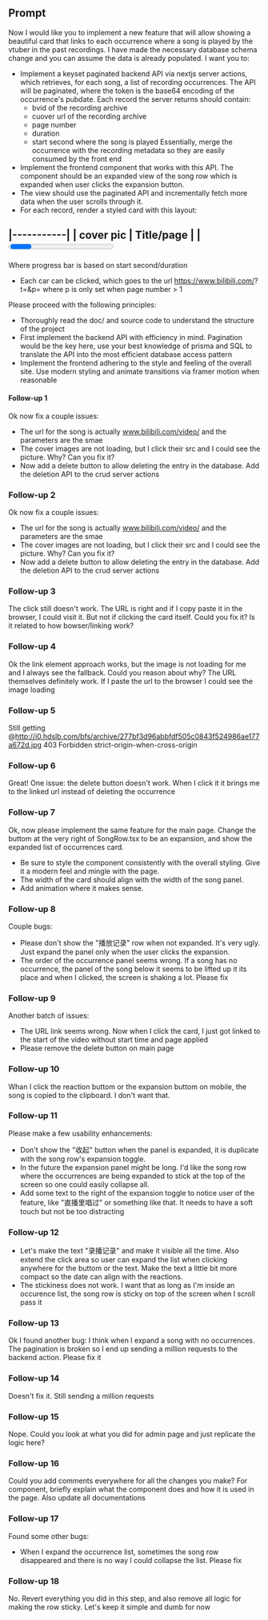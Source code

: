## Prompt
Now I would like you to implement a new feature that will allow showing a beautiful card that links to each occurrence where a song is played by the vtuber in the past recordings. I have made the necessary database schema change and you can assume the data is already populated. I want you to:
- Implement a keyset paginated backend API via nextjs server actions, which retrieves, for each song, a list of recording occurrences. The API will be paginated, where the token is the base64 encoding of the occurrence's pubdate. Each record the server returns should contain:
  - bvid of the recording archive
  - cuover url of the recording archive
  - page number
  - duration
  - start second where the song is played
Essentially, merge the occurrence with the recording metadata so they are easily consumed by the front end
- Implement the frontend component that works with this API. The component should be an expanded view of the song row which is expanded when user clicks the expansion button.
- The view should use the paginated API and incrementally fetch more data when the user scrolls through it.
- For each record, render a styled card with this layout:

|-----------|
| cover pic |  Title/page
|                | <progress bar>
------------     
Where progress bar is based on start second/duration
- Each car can be clicked, which goes to the url https://www.bilibili.com/<bvid>?t=<start second>&p=<page number> where p is only set when page number > 1

Please proceed with the following principles:
- Thoroughly read the doc/ and source code to understand the structure of the project
- First implement the backend API with efficiency in mind. Pagination would be the key here, use your best knowledge of prisma and SQL to translate the API into the most efficient database access pattern
- Implement the frontend adhering to the style and feeling of the overall site. Use modern styling and animate transitions via framer motion when reasonable

#### Follow-up 1
Ok now fix a couple issues:
- The url for the song is actually www.bilibili.com/video/<bvid> and the parameters are the smae
- The cover images are not loading, but I click their src and I could see the picture. Why? Can you fix it?
- Now add a delete button to allow deleting the entry in the database. Add the deletion API to the crud server actions

### Follow-up 2
Ok now fix a couple issues:
- The url for the song is actually www.bilibili.com/video/<bvid> and the parameters are the smae
- The cover images are not loading, but I click their src and I could see the picture. Why? Can you fix it?
- Now add a delete button to allow deleting the entry in the database. Add the deletion API to the crud server actions

### Follow-up 3
The click still doesn't work. The URL is right and if I copy paste it in the browser, I could visit it. But not if clicking the card itself. Could you fix it? Is it related to how bowser/linking work?

### Follow-up 4
Ok the link element approach works, but the image is not loading for me and I always see the fallback. Could you reason about why? The URL themselves definitely work. If I paste the url to the browser I could see the image loading

### Follow-up 5
Still getting
@http://i0.hdslb.com/bfs/archive/277bf3d96abbfdf505c0843f524986ae177a672d.jpg
 403 Forbidden
strict-origin-when-cross-origin

### Follow-up 6
Great! One issue: the delete button doesn't work. When I click it it brings me to the linked url instead of deleting the occurrence

### Follow-up 7
Ok, now please implement the same feature for the main page. Change the buttom at the very right of SongRow.tsx to be an expansion, and show the expanded list of occurrences card.

- Be sure to style the component consistently with the overall styling. Give it a modern feel and mingle with the page.
- The width of the card should align with the width of the song panel. 
- Add animation where it makes sense.

### Follow-up 8
Couple bugs:
- Please don't show the "播放记录" row when not expanded. It's very ugly. Just expand the panel only when the user clicks the expansion.
- The order of the occurrence panel seems wrong. If a song has no occurrence, the panel of the song below it seems to be lifted up it its place and when I clicked, the screen is shaking a lot. Please fix

### Follow-up 9
Another batch of issues:
- The URL link seems wrong. Now when I click the card, I just got linked to the start of the video without start time and page applied
- Please remove the delete button on main page

### Follow-up 10
Whan I click the reaction buttom or the expansion buttom on mobile, the song is copied to the clipboard. I don't want that.

### Follow-up 11
Please make a few usability enhancements:
- Don't show the "收起" button when the panel is expanded, it is duplicate with the song row's expansion toggle.
- In the future the expansion panel might be long. I'd like the song row where the occurrences are being expanded to stick at the top of the screen so one could easily collapse all.
- Add some text to the right of the expansion toggle to notice user of the feature, like "直播里唱过" or something like that. It needs to have a soft touch but not be too distracting

### Follow-up 12
- Let's make the text "录播记录" and make it visible all the time. Also extend the click area so user can expand the list when clicking anywhere for the buttom or the text. Make the text a little bit more compact so the date can align with the reactions.
- The stickiness does not work. I want that as long as I'm inside an occurence list, the song row is sticky on top of the screen when I scroll pass it

### Follow-up 13
Ok I found another bug: I think when I expand a song with no occurrences. The pagination is broken so I end up sending a million requests to the backend action. Please fix it

### Follow-up 14
Doesn't fix it. Still sending a million requests

### Follow-up 15
Nope. Could you look at what you did for admin page and just replicate the logic here?

### Follow-up 16
Could you add comments everywhere for all the changes you make? For component, briefly explain what the component does and how it is used in the page. Also update all documentations

### Follow-up 17
Found some other bugs:
- When I expand the occurrence list, sometimes the song row disappeared and there is no way I could collapse the list. Please fix

### Follow-up 18
No. Revert everything you did in this step, and also remove all logic for making the row sticky. Let's keep it simple and dumb for now